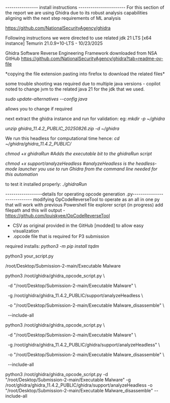 
---------------- install instructions -----------------------
For this section of the report we are using Ghidra due to its robust analysis capabilities aligning with the next step requirements of ML analysis

https://github.com/NationalSecurityAgency/ghidra



Following instructions we were directed to use related jdk 21 LTS \[x64 instance] Temurin 21.0.9+10-LTS - 10/23/2025

Ghidra Software Reverse Engineering Framework downloaded from NSA GitHub https://github.com/NationalSecurityAgency/ghidra?tab=readme-ov-file



\*copying the file extension pasting into firefox to download the related files\*



some trouble shooting was required due to multiple java versions - copilot noted to change jvm to the related java 21 for the jdk that we used.

*sudo update-alternatives --config java* 

allows you to change if required



next extract the ghidra instance and run for validation:
eg:
*mkdir -p ~/ghidra*

*unzip ghidra\_11.4.2\_PUBLIC\_20250826.zip -d ~/ghidra*


We run this headless for computational time hence:
*cd ~/ghidra/ghidra\_11.4.2\_PUBLIC/*

*chmod +x ghidraRun                    #Adds the executable bit to the ghidraRun script*

*chmod +x support/analyzeHeadless      #analyzeHeadless is the headless-mode launcher you use to run Ghidra from the command line needed for this automation*



to test it installed properly:
*./ghidraRun*



------------------details for operating opcode generation .py----------------------------
modifying OpCodeReverseTool to operate as an all in one py that will work with previous Powershell file explorer script (in progress) add filepath and this will output - https://github.com/louiskyee/OpCodeReverseTool


* CSV as original provided in the GitHub \[modded] to allow easy visualization
* .opcode file that is required for P3 submission



required installs:
*python3 -m pip install tqdm*







python3 your\_script.py


/root/Desktop/Submission-2-main/Executable Malware



python3 /root/ghidra/ghidra\_opcode\_script.py \\

&nbsp; -d "/root/Desktop/Submission-2-main/Executable Malware" \\

&nbsp; -g /root/ghidra/ghidra\_11.4.2\_PUBLIC/support/analyzeHeadless \\

&nbsp; -o "/root/Desktop/Submission-2-main/Executable Malware\_disassemble" \\

&nbsp; --include-all



python3 /root/ghidra/ghidra\_opcode\_script.py \\

&nbsp; -d "/root/Desktop/Submission-2-main/Executable Malware" \\

&nbsp; -g /root/ghidra/ghidra\_11.4.2\_PUBLIC/ghidra/support/analyzeHeadless" \\

&nbsp; -o "/root/Desktop/Submission-2-main/Executable Malware\_disassemble" \\

&nbsp; --include-all





python3 /root/ghidra/ghidra\_opcode\_script.py -d "/root/Desktop/Submission-2-main/Executable Malware" -g /root/ghidra/ghidra\_11.4.2\_PUBLIC/ghidra/support/analyzeHeadless -o "/root/Desktop/Submission-2-main/Executable Malware\_disassemble" --include-all



